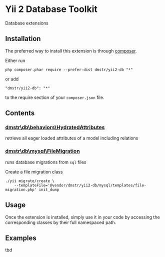 Yii 2 Database Toolkit
======================
Database extensions

Installation
------------

The preferred way to install this extension is through [composer](http://getcomposer.org/download/).

Either run

```
php composer.phar require --prefer-dist dmstr/yii2-db "*"
```

or add

```
"dmstr/yii2-db": "*"
```

to the require section of your `composer.json` file.


Contents
--------

### [dmstr\db\behaviors\HydratedAttributes](https://github.com/dmstr/yii2-db/blob/master/db/behaviors/HydratedAttributes.php)

retrieve all eager loaded attributes of a model including relations

### [dmstr\db\mysql\FileMigration](https://github.com/dmstr/yii2-db/blob/master/db/mysql/FileMigration.php)

runs database migrations from `sql` files

Create a file migration class

```
./yii migrate/create \
    --templateFile='@vendor/dmstr/yii2-db/mysql/templates/file-migration.php' init_dump
```
  

Usage
-----

Once the extension is installed, simply use it in your code by accessing the corresponding classes by their full namespaced path.

Examples
-------
tbd
